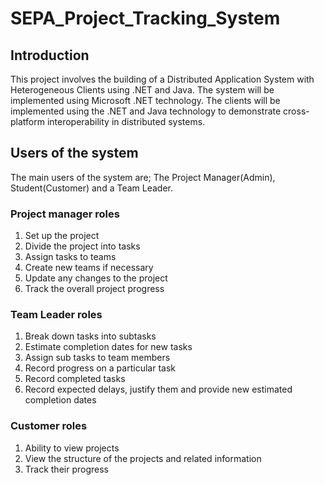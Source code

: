 # SEPA_Project_Tracking_System
## Introduction
This project involves the building of a Distributed Application System with Heterogeneous Clients using  .NET and Java. The system will be implemented using Microsoft .NET technology. The clients will be implemented using the .NET and Java technology to demonstrate cross-platform interoperability in distributed systems.
## Users of the system
The main users of the system are; The Project Manager(Admin), Student(Customer) and a Team Leader.
### Project manager roles
1. Set up the project
2. Divide the project into tasks
3. Assign tasks to teams
4. Create new teams if necessary
5. Update any changes to the project
6. Track the overall project progress

### Team Leader roles
1. Break down tasks into subtasks
2. Estimate completion dates for new tasks
3. Assign sub tasks to team members
4. Record progress on a particular task
5. Record completed tasks
6. Record expected delays, justify them and provide new estimated completion dates

### Customer roles
1. Ability to view projects
2. View the structure of the projects and related information
3. Track their progress


